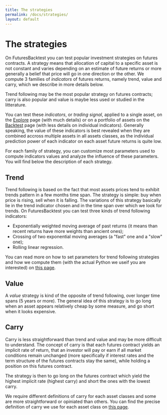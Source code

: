 ```yaml
---
title: The strategies
permalink: /docs/strategies/
layout: default
---
```


# The strategies

On FuturesBacktest you can test popular investment strategies on futures contracts. A strategy means that allocation of capital to a specific asset is not constant and varies depending on an estimate of future returns or more generally a belief that price will go in one direction or the other. We compute 3 families of *indicators* of futures returns, namely trend, value and carry, which we describe in more details below.

Trend following may be the most popular strategy on futures contracts; carry is also popular and value is maybe less used or studied in the litterature.

You can test these *indicators*, or *trading signal*, applied to a single asset, on the [Explore](/explore/) page (with much details) or on a portfolio of assets on the [Backtest](/backtest/) page (with less details on individual indicators). Generally speaking, the value of these indicators is best revealed when they are combined accross multiple assets in all assets classes, as the individual prediction power of each indicator on each asset future returns is quite low.

For each family of strategy, you can customize most parameters used to compute indicators values and analyze the influence of these parameters. You will find below the description of each strategy.

## Trend

Trend following is based on the fact that most assets prices tend to exhibit trends pattern in a few months time span. The strategy is simple: buy when price is rising, sell when it is falling. The variations of this strategy basically lie in the trend indicator chosen and in the time span over which we look for trends. On FuturesBacktest you can test three kinds of trend following indicators:

- Exponentially weighted moving average of past returns (it means than recent returns have more weights than ancient ones);
- Crossing of two exponential moving averages (a "fast" one and a "slow" one);
- Rolling linear regression.

You can read more on how to set parameters for trend following strategies and how we compute them (with the actual Python we useif you are interested) on [this page](/docs/strategies/trend/).

## Value

A *value* strategy is kind of the opposite of trend following, over longer time spans (5 years or more). The general idea of this strategy is to go long when an asset appears relatively cheap by some measure, and go short when it looks expensive.

## Carry

Carry is less straightforward than trend and value and may be more difficult to understand. The concept of carry is that each futures contract yields an implicit rate of return, that an investor will pay or earn if all market conditions remain unchanged (more specifically if interest rates and the term structure of the futures contracts stay the same), while holding a position on this futures contract.

The strategy is then to go long on the futures contract which yield the highest implicit rate (highest carry) and short the ones with the lowest carry.

We require different definitions of carry for each asset classes and some are more straightforward or opiniated than others. You can find the precise definition of carry we use for each asset class on [this page](/docs/strategies/carry/).
